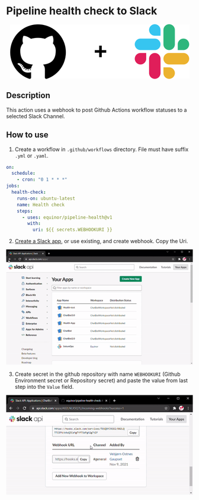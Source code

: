 # Pipeline health check to Slack

<p align="center">

<img src="./docs/images/githubplusslack.png" >

</p>

## Description

This action uses a webhook to post Github Actions workflow statuses to a selected Slack Channel.

## How to use

1. Create a workflow in `.github/workflows` directory. File must have suffix `.yml` or `.yaml`.

```yaml
on:
  schedule:
    - cron: "0 1 * * *"
jobs:
  health-check:
    runs-on: ubuntu-latest
    name: Health check
    steps:
      - uses: equinor/pipeline-health@v1
        with:
          uri: ${{ secrets.WEBHOOKURI }}
```

2. [Create a Slack app](https://api.slack.com/apps/), or use existing, and create webhook. Copy the Uri.

<p align="center">
<img src="./docs/images/create-app.gif" >
</p>

3. Create secret in the github repository with name `WEBHOOKURI` (Github Environment secret or Repository secret) and paste the value from last step into the `Value` field.

<p align="center">
<img src="./docs/images/set-secret.gif" >
</p>
